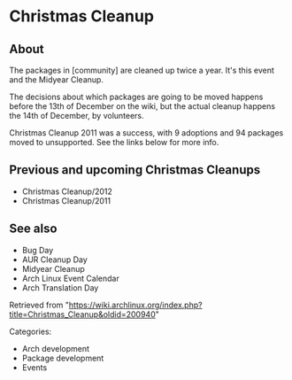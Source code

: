 Christmas Cleanup
=================

About
-----

The packages in [community] are cleaned up twice a year. It's this event
and the Midyear Cleanup.

The decisions about which packages are going to be moved happens before
the 13th of December on the wiki, but the actual cleanup happens the
14th of December, by volunteers.

Christmas Cleanup 2011 was a success, with 9 adoptions and 94 packages
moved to unsupported. See the links below for more info.

Previous and upcoming Christmas Cleanups
----------------------------------------

-   Christmas Cleanup/2012
-   Christmas Cleanup/2011

See also
--------

-   Bug Day
-   AUR Cleanup Day
-   Midyear Cleanup
-   Arch Linux Event Calendar
-   Arch Translation Day

Retrieved from
"https://wiki.archlinux.org/index.php?title=Christmas_Cleanup&oldid=200940"

Categories:

-   Arch development
-   Package development
-   Events
